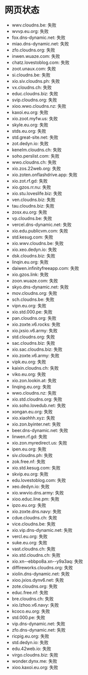 # 网页状态
- wwv.cloudns.be: 失败
- wvvp.eu.org: 失败
- fox.dns-dynamic.net: 失败
- miao.dns-dynamic.net: 失败
- zfo.cloudns.org: 失败
- inwen.wuaze.com: 失败
- chatz.lovestoblog.com: 失败
- zoot.unaux.com: 失败
- si.cloudns.be: 失败
- xio.siv.cloudns.ph: 失败
- vx.cloudns.ch: 失败
- educ.cloudns.biz: 失败
- svip.cloudns.org: 失败
- xioo.wwo.cloudns.nz: 失败
- kaxoi.eu.org: 失败
- xio.zoot.myfw.us: 失败
- skyle.eu.org: 失败
- stds.eu.org: 失败
- std.great-site.net: 失败
- zot.dedyn.io: 失败
- kenelm.cloudns.ch: 失败
- soho.perslist.com: 失败
- wwo.cloudns.ch: 失败
- xio.zos.22web.org: 失败
- xio.zoten.onflashdrive.app: 失败
- xio.zot.rf.gd: 失败
- xio.gzos.rr.nu: 失败
- xio.stu.loveslife.biz: 失败
- ven.cloudns.biz: 失败
- tau.cloudns.biz: 失败
- zosx.eu.org: 失败
- vp.cloudns.be: 失败
- vercel.dns-dynamic.net: 失败
- xio.edu.publicvm.com: 失败
- std.kesug.com: 失败
- xio.wwv.cloudns.be: 失败
- xio.xeo.dedyn.io: 失败
- dsk.cloudns.biz: 失败
- linqin.eu.org: 失败
- daiwen.infinityfreeapp.com: 失败
- xio.gzos.link: 失败
- zoon.wuaze.com: 失败
- skyo.dns-dynamic.net: 失败
- mov.cloudns.org: 失败
- sch.cloudns.be: 失败
- vipn.eu.org: 失败
- xio.std.000.pe: 失败
- pan.cloudns.org: 失败
- xio.zoxte.v6.rocks: 失败
- xio.jxsio.v6.army: 失败
- std.cloudns.org: 失败
- sac.cloudns.biz: 失败
- xio.sac.cloudns.biz: 失败
- xio.zoxte.v6.army: 失败
- vipk.eu.org: 失败
- kaixin.cloudns.ch: 失败
- viko.eu.org: 失败
- xio.zon.lookin.at: 失败
- linqing.eu.org: 失败
- wwo.cloudns.nz: 失败
- xio.std.cloudns.org: 失败
- xio.soho.lovedub.net: 失败
- xongan.eu.org: 失败
- xio.xiaohhh.xyz: 失败
- xio.zon.byinter.net: 失败
- beer.dns-dynamic.net: 失败
- linwen.rf.gd: 失败
- xio.zon.myredirect.us: 失败
- ipen.eu.org: 失败
- siv.cloudns.ph: 失败
- zok.free.nf: 失败
- xio.std.kesug.com: 失败
- skvip.eu.org: 失败
- edu.lovestoblog.com: 失败
- xeo.dedyn.io: 失败
- xio.wwvio.dns.army: 失败
- xioo.educ.line.pm: 失败
- ipzo.eu.org: 失败
- xio.zoxte.dns.navy: 失败
- cdue.cloudns.ch: 失败
- vice.cloudns.be: 失败
- xio.vip.dns-dynamic.net: 失败
- vercl.eu.org: 失败
- suke.eu.org: 失败
- vast.cloudns.ch: 失败
- xio.std.cloudns.ch: 失败
- xio.xn--ebbpo8a.xn--y9a3aq: 失败
- diffireworks.cloudns.org: 失败
- xiolin.dns-dynamic.net: 失败
- xioo.jxios.dynv6.net: 失败
- zote.cloudns.org: 失败
- educ.free.nf: 失败
- bre.cloudns.ch: 失败
- xio.lzhoo.v6.navy: 失败
- kcoco.eu.org: 失败
- std.000.pe: 失败
- vip.dns-dynamic.net: 失败
- zfo.dns-dynamic.net: 失败
- ricpig.eu.org: 失败
- std.dedyn.io: 失败
- edu.42web.io: 失败
- virgo.cloudns.biz: 失败
- wonder.dynx.me: 失败
- xioo.kaxoi.eu.org: 失败
